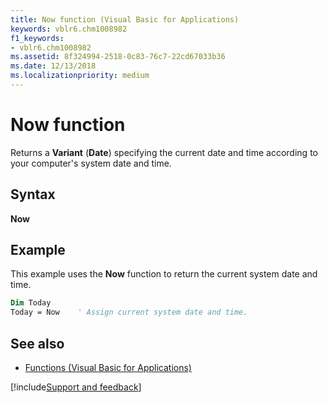 ```yaml
---
title: Now function (Visual Basic for Applications)
keywords: vblr6.chm1008982
f1_keywords:
- vblr6.chm1008982
ms.assetid: 8f324994-2518-0c83-76c7-22cd67033b36
ms.date: 12/13/2018
ms.localizationpriority: medium
---
```



# Now function

Returns a **Variant** (**Date**) specifying the current date and time according to your computer's system date and time.

## Syntax

**Now**

## Example

This example uses the **Now** function to return the current system date and time.

```vb
Dim Today
Today = Now    ' Assign current system date and time.

```

## See also

- [Functions (Visual Basic for Applications)](../functions-visual-basic-for-applications.md)

[!include[Support and feedback](~/includes/feedback-boilerplate.md)]
